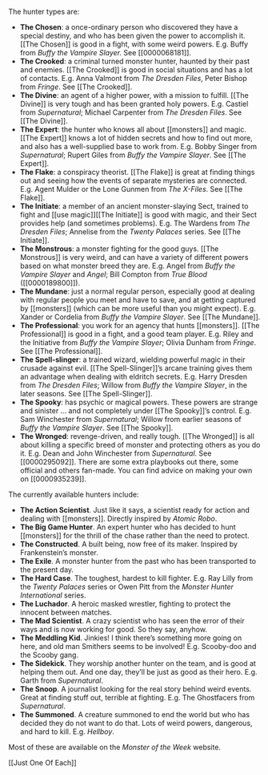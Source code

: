 The hunter types are:

- **The Chosen**: a once-ordinary person who discovered they have a special destiny, and who has been given the power to accomplish it. [[The Chosen]] is good in a fight, with some weird powers. E.g. Buffy from *Buffy the Vampire Slayer.* See [[0000068181]].
- **The Crooked**: a criminal turned monster hunter, haunted by their past and enemies. [[The Crooked]] is good in social situations and has a lot of contacts. E.g. Anna Valmont from *The Dresden Files*, Peter Bishop from *Fringe*. See [[The Crooked]].
- **The Divine**: an agent of a higher power, with a mission to fulfill. [[The Divine]] is very tough and has been granted holy powers. E.g. Castiel from *Supernatural*; Michael Carpenter from *The Dresden Files*. See [[The Divine]].
- **The Expert**: the hunter who knows all about [[monsters]] and magic. [[The Expert]] knows a lot of hidden secrets and how to find out more, and also has a well-supplied base to work from. E.g. Bobby Singer from *Supernatural*; Rupert Giles from *Buffy the Vampire Slayer*. See [[The Expert]].
- **The Flake**: a conspiracy theorist. [[The Flake]] is great at finding things out and seeing how the events of separate mysteries are connected. E.g. Agent Mulder or the Lone Gunmen from *The* *X-Files*. See [[The Flake]].
- **The Initiate**: a member of an ancient monster-slaying Sect, trained to fight and [[use magic]][[The Initiate]] is good with magic, and their Sect provides help (and sometimes problems). E.g. The Wardens from *The Dresden Files*; Annelise from the *Twenty Palaces* series. See [[The Initiate]].
- **The Monstrous**: a monster fighting for the good guys. [[The Monstrous]] is very weird, and can have a variety of different powers based on what monster breed they are. E.g. Angel from *Buffy the Vampire Slayer* and *Angel*; Bill Compton from *True Blood* ([[0000189800]]).
- **The Mundane**: just a normal regular person, especially good at dealing with regular people you meet and have to save, and at getting captured by [[monsters]] (which can be more useful than you might expect). E.g. Xander or Cordelia from *Buffy the Vampire Slayer*. See [[The Mundane]].
- **The Professional**: you work for an agency that hunts [[monsters]]. [[The Professional]] is good in a fight, and a good team player. E.g. Riley and the Initiative from *Buffy the Vampire Slayer*; Olivia Dunham from *Fringe*. See [[The Professional]].
- **The Spell-slinger**: a trained wizard, wielding powerful magic in their crusade against evil. [[The Spell-Slinger]]’s arcane training gives them an advantage when dealing with eldritch secrets. E.g. Harry Dresden from *The Dresden Files*; Willow from *Buffy the Vampire Slayer*, in the later seasons. See [[The Spell-Slinger]].
- **The Spooky**: has psychic or magical powers. These powers are strange and sinister ... and not completely under [[The Spooky]]’s control. E.g. Sam Winchester from *Supernatural*; Willow from earlier seasons of *Buffy the Vampire Slayer*. See [[The Spooky]].
- **The Wronged**: revenge-driven, and really tough. [[The Wronged]] is all about killing a specific breed of monster and protecting others as you do it. E.g. Dean and John Winchester from *Supernatural*. See [[0000295092]].
There are some extra playbooks out there, some official and others fan-made. You can find advice on making your own on [[0000935239]].

The currently available hunters include:

- **The Action Scientist**. Just like it says, a scientist ready for action and dealing with [[monsters]]. Directly inspired by *Atomic Robo*.
- **The Big Game Hunter**. An expert hunter who has decided to hunt [[monsters]] for the thrill of the chase rather than the need to protect.
- **The Constructed**. A built being, now free of its maker. Inspired by Frankenstein’s monster.
- **The Exile**. A monster hunter from the past who has been transported to the present day.
- **The Hard Case**. The toughest, hardest to kill fighter. E.g. Ray Lilly from the *Twenty Palaces* series or Owen Pitt from the *Monster Hunter International* series.
- **The Luchador**. A heroic masked wrestler, fighting to protect the innocent between matches.
- **The Mad Scientist**. A crazy scientist who has seen the error of their ways and is now working for good. So they say, anyhow.
- **The Meddling Kid**. Jinkies! I think there’s something more going on here, and old man Smithers seems to be involved! E.g. Scooby-doo and the Scooby gang.
- **The Sidekick**. They worship another hunter on the team, and is good at helping them out. And one day, they’ll be just as good as their hero. E.g. Garth from *Supernatural*.
- **The Snoop**. A journalist looking for the real story behind weird events. Great at finding stuff out, terrible at fighting. E.g. The Ghostfacers from *Supernatural*.
- **The Summoned**. A creature summoned to end the world but who has decided they do not want to do that. Lots of weird powers, dangerous, and hard to kill. E.g. *Hellboy*.

Most of these are available on the *Monster of the Week* website.

[[Just One Of Each]]
